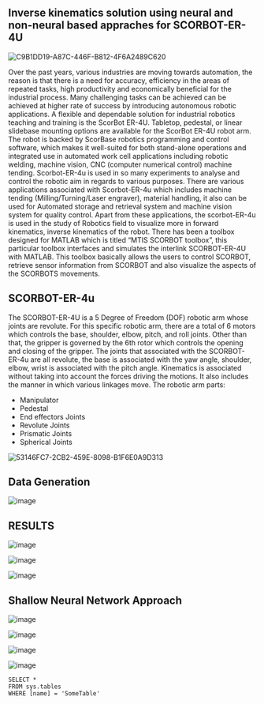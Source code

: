 ## Inverse kinematics solution using neural and non-neural based appraches for SCORBOT-ER-4U

![C9B1DD19-A87C-446F-B812-4F6A2489C620](https://user-images.githubusercontent.com/115636470/195352061-e06a1ddb-171f-4e06-b982-0f9726e376bc.jpeg)


Over the past years, various industries are moving towards automation, the reason is that there is a need for accuracy, efficiency in the areas of repeated tasks, high productivity and economically beneficial for the industrial process. Many challenging tasks can be achieved can be achieved at higher rate of success by introducing autonomous robotic applications. A flexible and dependable solution for industrial robotics teaching and training is the ScorBot ER-4U. Tabletop, pedestal, or linear slidebase mounting options are available for the ScorBot ER-4U robot arm. The robot is backed by ScorBase robotics programming and control software, which makes it well-suited for both stand-alone operations and integrated use in automated work cell applications including robotic welding, machine vision, CNC (computer numerical control) machine tending. Scorbot-ER-4u is used in so many experiments to analyse and control the robotic aim in regards to various purposes. There are various applications associated with Scorbot-ER-4u which includes machine tending (Milling/Turning/Laser engraver), material handling, it also can be used for Automated storage and retrieval system and machine vision system for quality control. Apart from these applications, the scorbot-ER-4u is used in the study of Robotics field to visualize more in forward kinematics, inverse kinematics of the robot. There has been a toolbox designed for MATLAB which is titled “MTIS SCORBOT toolbox”, this particular toolbox interfaces and simulates the interlink SCORBOT-ER-4U with MATLAB. This toolbox basically allows the users to control SCORBOT, retrieve sensor information from SCORBOT and also visualize the aspects of the SCORBOTS movements.


## SCORBOT-ER-4u

The SCORBOT-ER-4U is a 5 Degree of Freedom (DOF) robotic arm whose joints are revolute. For this specific robotic arm, there are a total of 6 motors which controls the base, shoulder, elbow, pitch, and roll joints. Other than that, the gripper is governed by the 6th rotor which controls the opening and closing of the gripper. The joints that associated with the SCORBOT-ER-4u are all revolute, the base is associated with the yaw angle, shoulder, elbow, wrist is associated with the pitch angle.
Kinematics is associated without taking into account the forces driving the motions. It also includes the manner in which various linkages move.
The robotic arm parts:
- Manipulator
- Pedestal
- End effectors Joints
- Revolute Joints
- Prismatic Joints
- Spherical Joints
 

![53146FC7-2CB2-459E-8098-B1F6E0A9D313](https://user-images.githubusercontent.com/115636470/195354069-fa59106a-55f9-4914-b315-ef10fced4c93.png)

## Data Generation


![image](https://user-images.githubusercontent.com/115636470/202313649-b825bb07-a861-4f57-889e-567b6e512f26.png)

## RESULTS 

![image](https://user-images.githubusercontent.com/115636470/198419326-35269908-d668-4797-b1ed-8bb8b4e8b72d.png)

![image](https://user-images.githubusercontent.com/115636470/198419295-eefe1210-48d6-468b-a79e-02677d2ba833.png)

![image](https://user-images.githubusercontent.com/115636470/198419348-14a9e700-b5c3-4080-bbc0-3464373eed4e.png)



## Shallow Neural Network Approach

![image](https://user-images.githubusercontent.com/115636470/202313774-095fc8c5-5bdd-43bc-adcf-a049fc93cc34.png)

![image](https://user-images.githubusercontent.com/115636470/202313796-4bb3074b-1d24-425d-b540-46448eb73cf5.png)

![image](https://user-images.githubusercontent.com/115636470/202313816-a8d82da5-732f-4c3b-bfe9-2156328c0b07.png)

![image](https://user-images.githubusercontent.com/115636470/202313828-327f5f34-6fc2-422d-8eb9-cd880a9fd3dd.png)

 ```tsql
 SELECT *
 FROM sys.tables
 WHERE [name] = 'SomeTable'
 ```

